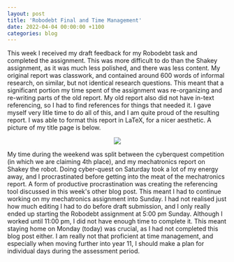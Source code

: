 ```yaml
---
layout: post
title: 'Robodebt Final and Time Management'
date: 2022-04-04 00:00:00 +1100
categories: blog
---
```


This week I received my draft feedback for my Robodebt task and completed the assignment. This was more difficult to do than the Shakey assignment, as it was much less polished, and there was less content. My original report was classwork, and contained around 600 words of informal research, on similar, but not identical research questions. This meant that a significant portion my time spent of the assignment was re-organizing and re-writing parts of the old report. My old report also did not have in-text referencing, so I had to find references for things that needed it. I gave myself very litle time to do all of this, and I am quite proud of the resulting report. I was able to format this report in LaTeX, for a nicer aesthetic. A picture of my title page is below.

<p align="center">
    <img src="https://morgan-potter.github.io/assets/Robodebt-Final-and-Time-Management/Ethics-of-Robodebt-Coverpage.png" />
</p>

My time during the weekend was split between the cyberquest competition (in which we are claiming 4th place), and my mechatronics report on Shakey the robot. Doing cyber-quest on Saturday took a lot of my energy away, and I procrastinated before getting into the meat of the mechatronics report. A form of productive procrastination was creating the referencing tool discussed in this week's other blog post. This meant I had to continue working on my mechatronics assignment into Sunday. I had not realised just how much editing I had to do before draft submission, and I only really ended up starting the Robodebt assignment at 5:00 pm Sunday. Although I worked until 11:00 pm, I did not have enough time to complete it. This meant staying home on Monday (today) was crucial, as I had not completed this blog post either. I am really not that proficient at time management, and especially when moving further into year 11, I should make a plan for individual days during the assessment period.